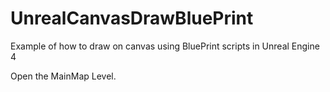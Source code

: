 # UnrealCanvasDrawBluePrint
Example of how to draw on canvas using BluePrint scripts in Unreal Engine 4

Open the MainMap Level.

